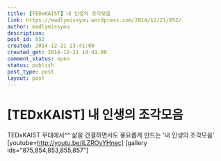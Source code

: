 ```yaml
---
title: [TEDxKAIST] 내 인생의 조각모음
link: https://madlymissyou.wordpress.com/2014/12/21/852/
author: madlymissyou
description: 
post_id: 852
created: 2014-12-21 23:41:00
created_gmt: 2014-12-21 14:41:00
comment_status: open
status: publish
post_type: post
layout: post
---
```


# [TEDxKAIST] 내 인생의 조각모음

TEDxKAIST 무대에서^^ 삶을 간결하면서도 풍요롭게 만드는 '내 인생의 조각모음' [youtube=http://youtu.be/iLZROvYHnec] [gallery ids="875,854,853,855,857"]